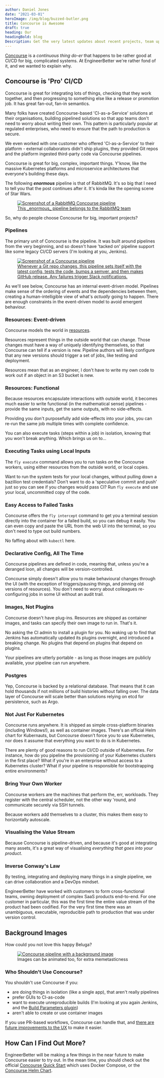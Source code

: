 ```yaml
---
author: Daniel Jones
date: "2021-03-01"
heroImage: /img/blog/buzzed-butler.png
title: Concourse is Awesome
draft: true
heading: Our
headingBold: blog
Description: Get the very latest updates about recent projects, team updates, thoughts and industry news from our team of EngineerBetter experts.
---
```


[Concourse](https://concourse-ci.org) is a _continuous thing do-er_ that happens to be rather good at CI/CD for big, complicated systems. At EngineerBetter we're rather fond of it, and we wanted to explain why.

## Concourse is 'Pro' CI/CD

Concourse is great for integrating lots of things, checking that they work together, and then progressing to something else like a release or promotion job. It has great fan-out, fan-in semantics.

Many folks have created Concourse-based 'CI-as-a-Service' solutions at their organisations, building pipelined solutions so that app teams don't need to worry about writing their own. This pattern is particularly popular at regulated enterprises, who need to ensure that the path to production is secure.

We even worked with one customer who offered 'CI-as-a-Service' to their platform - external collaborators didn't ship plugins, they provided Git repos and the platform ingested third-party code via Concourse pipelines.

Concourse is great for big, complex, important things. Y'know, like the massive Kubernetes platforms and microservice architectures that everyone's building these days.

The following **_enormous_** pipeline is that of RabbitMQ. It's so big that I need to tell you that the post continues after it. It's kinda like the opening scene of Star Wars.

<a href="https://ci.rabbitmq.com/teams/main/pipelines/server-release:v3.8.x?group=re%3Afinal&group=re%3Arc&group=re%3Abeta&group=re%3Aalpha&group=(qa%3Aclients)&group=qa%3Aupgrades&group=qa%3Apkg&group=qa%3Aplugins&group=qa%3Abroker" target="_blank">
  <figure>
    <img class="fit image" src="/img/blog/concourse-rabbit.png" alt="Screenshot of a RabbitMQ Concourse pipeline" />
    <figcaption>This _enormous_ pipeline belongs to the RabbitMQ team</figcaption>
  </figure>
</a>

So, why do people choose Concourse for big, important projects?

### Pipelines

The primary unit of Concourse is the pipeline. It was built around pipelines from the very beginning, and so doesn't have 'tacked on' pipeline support like some legacy CI/CD servers (I'm looking at you, Jenkins).

<a href="https://ci.engineerbetter.com/teams/main/pipelines/concourse-tasks" target="_blank">
  <figure>
    <img class="fit image" src="/img/blog/concourse-tasks-pipeline.png" alt="Screenshot of a Concourse pipeline" />
    <figcaption>Whenever a Git repo changes, this pipeline sets itself with the latest config, tests the code, bumps a semver, and then makes GitHub release. Any failures trigger Slack notifications.</figcaption>
  </figure>
</a>

As we'll see below, Concourse has an internal event-driven model. Pipelines make sense of the ordering of events and the dependencies between them, creating a human-intelligible view of what's _actually_ going to happen. There are enough constraints in the event-driven model to avoid emergent behaviour.

### Resources: Event-driven

Concourse models the world in [resources](https://concourse-ci.org/resources.html).

Resources represent things in the outside world that can change. Those changes must have a way of uniquely identifying themselves, so that Concourse can tell if a version is new. Pipeline authors will likely configure that any new versions should trigger a set of jobs, like testing and deployment.

Resources mean that as an engineer, I don't have to write my own code to work out if an object in an S3 bucket is new.

### Resources: Functional

Because resources encapsulate interactions with outside world, it becomes much easier to write functional (in the mathematical sense) pipelines - provide the same inputs, get the same outputs, with no side-effects.

Providing you don't purposefully add side-effects into your jobs, you can re-run the same job multiple times with complete confidence.

You can also execute tasks (steps within a job) in isolation, knowing that you won't break anything. Which brings us on to...

### Executing Tasks using Local Inputs

The `fly execute` command allows you to run tasks _on_ the Concourse workers, using either resources from the outside world, or local copies.

Want to run the system tests for your local changes, without pulling down a bazillion test credentials? Don't want to do a 'speculative commit and push' just so you can see if you changes would pass CI? Run `fly execute` and use your local, uncommitted copy of the code.

### Easy Access to Failed Tasks

Concourse offers the `fly intercept` command to get you a terminal session directly into the container for a failed build, so you can debug it easily. You can even copy and paste the URL from the web UI into the terminal, so you don't need to type out build numbers.

No faffing about with `kubectl` here.

### Declarative Config, All The Time

Concourse pipelines are defined in code, meaning that, unless you're a deranged loon, all changes will be version-controlled.

Concourse simply doesn't allow you to make behavioural changes through the UI (with the exception of triggers/pausing things, and pinning old versions of resources). You don't need to worry about colleagues re-configuring jobs in some UI without an audit trail.

### Images, Not Plugins

Concourse doesn't have plug-ins. Resources are shipped as container images, and tasks can specify their own image to run in. That's it.

No asking the CI admin to install a plugin for you. No waking up to find that Jenkins has automatically updated its plugins overnight, and introduced a breaking change. No plugins that depend on plugins that depend on plugins.

Your pipelines are utterly portable - as long as those images are publicly available, your pipeline can run anywhere.

### Postgres

Yep, Concourse is backed by a relational database. That means that it can hold thousands if not millions of build histories without falling over. The data layer of Concourse will scale better than solutions relying on etcd for persistence, such as Argo.

### Not Just For Kubernetes

Concourse runs anywhere. It is shipped as simple cross-platform binaries (including Windows!), as well as container images. There's an official Helm chart for Kubernauts, but Concourse doesn't force you to use Kubernetes, nor does it assume that everything you want to do is in Kubernetes.

There are plenty of good reasons to run CI/CD outside of Kubernetes. For instance, how do you pipeline the provisioning of your Kubernetes clusters in the first place? What if you're in an enterprise without access to a Kubernetes cluster? What if your pipeline is responsible for bootstrapping entire environments?

### Bring Your Own Worker

Concourse workers are the machines that perform the, err, workloads. They register with the central scheduler, not the other way 'round, and communicate securely via SSH tunnels.

Because workers add themselves to a cluster, this makes them easy to horizontally autoscale.

### Visualising the Value Stream

Because Concourse is pipeline-driven, and because it's good at integrating many assets, it's a great way of visualising _everything that goes into your product_.

### Inverse Conway's Law

By testing, integrating and deploying many things in a single pipeline, we can drive collaboration and a DevOps mindset.

EngineerBetter have worked with customers to form cross-functional teams, owning deployment of complex SaaS products end-to-end. For one customer in particular, this was the first time the entire value stream of the product had been codified. For the very first time there was an unambiguous, executable, reproducible path to production that was under version control.

## Background Images

How could you not love this happy Beluga?

<figure>
  <a href="/img/blog/concourse-pipeline-bg.png" target="_blank"><img class="fit image" src="/img/blog/concourse-pipeline-bg.png" alt="Concourse pipeline with a background image" /></a>
  <figcaption>Images can be animated too, for extra memetasticness</figcaption>
</figure>

### Who Shouldn't Use Concourse?

You shouldn't use Concourse if you:

* are doing things in isolation (like a single app), that aren't really pipelines
* prefer GUIs to CI-as-code
* want to execute unreproducible builds (I'm looking at you again Jenkins, and the [Build Parameters plugin](https://plugins.jenkins.io/build-with-parameters/))
* aren't able to create or use container images

If you use PR-based workflows, Concourse can handle that, and [there are future improvements to the UX](https://github.com/concourse/concourse#the-road-to-concourse-v10) to make it easier.

## How Can I Find Out More?

EngineerBetter will be making a few things in the near future to make Concourse easier to try out. In the mean time, you should check out the official [Concourse Quick Start](https://concourse-ci.org/quick-start.html) which uses Docker Compose, or the [Concourse Helm Chart](https://github.com/concourse/concourse-chart).

